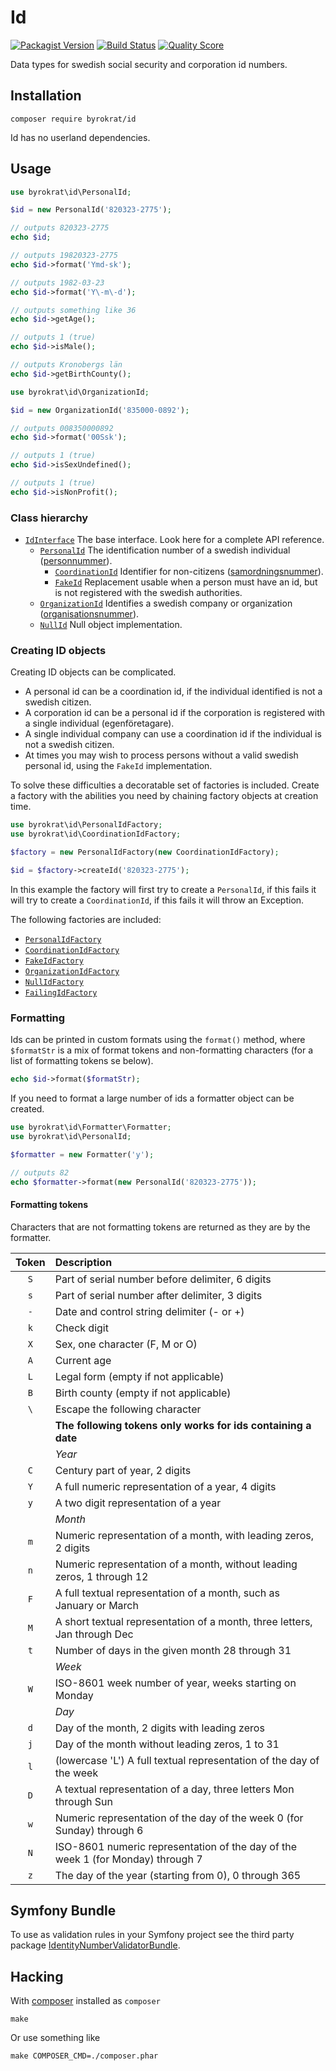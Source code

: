 # Id

[![Packagist Version](https://img.shields.io/packagist/v/byrokrat/id.svg?style=flat-square)](https://packagist.org/packages/byrokrat/id)
[![Build Status](https://img.shields.io/travis/byrokrat/id/master.svg?style=flat-square)](https://travis-ci.org/byrokrat/id)
[![Quality Score](https://img.shields.io/scrutinizer/g/byrokrat/id.svg?style=flat-square)](https://scrutinizer-ci.com/g/byrokrat/id)

Data types for swedish social security and corporation id numbers.

## Installation

```shell
composer require byrokrat/id
```

Id has no userland dependencies.

## Usage

<!--
    @example PersonalId
    @expectOutput "/820323-277519820323-27751982-03-23\d{2,3}1Kronobergs län/"
-->
```php
use byrokrat\id\PersonalId;

$id = new PersonalId('820323-2775');

// outputs 820323-2775
echo $id;

// outputs 19820323-2775
echo $id->format('Ymd-sk');

// outputs 1982-03-23
echo $id->format('Y\-m\-d');

// outputs something like 36
echo $id->getAge();

// outputs 1 (true)
echo $id->isMale();

// outputs Kronobergs län
echo $id->getBirthCounty();
```

<!--
    @example OrganizationId
    @expectOutput "00835000089211"
-->
```php
use byrokrat\id\OrganizationId;

$id = new OrganizationId('835000-0892');

// outputs 008350000892
echo $id->format('00Ssk');

// outputs 1 (true)
echo $id->isSexUndefined();

// outputs 1 (true)
echo $id->isNonProfit();
```

### Class hierarchy

* [`IdInterface`](src/IdInterface.php) The base interface. Look here for a complete API reference.
    - [`PersonalId`](src/PersonalId.php) The identification number of a swedish individual
      ([personnummer](http://sv.wikipedia.org/wiki/Personnummer_i_Sverige)).
        + [`CoordinationId`](src/CoordinationId.php) Identifier for non-citizens
          ([samordningsnummer](http://sv.wikipedia.org/wiki/Samordningsnummer#Sverige)).
        + [`FakeId`](src/FakeId.php) Replacement usable when a person must have an id,
          but is not registered with the swedish authorities.
    - [`OrganizationId`](src/OrganizationId.php) Identifies a swedish company or organization
      ([organisationsnummer](http://sv.wikipedia.org/wiki/Organisationsnummer)).
    - [`NullId`](src/NullId.php) Null object implementation.

### Creating ID objects

Creating ID objects can be complicated.

* A personal id can be a coordination id, if the individual identified is not a
  swedish citizen.
* A corporation id can be a personal id if the corporation is registered with a
  single individual (egenföretagare).
* A single individual company can use a coordination id if the individual is
  not a swedish citizen.
* At times you may wish to process persons without a valid swedish personal id,
  using the `FakeId` implementation.

To solve these difficulties a decoratable set of factories is included. Create a
factory with the abilities you need by chaining factory objects at creation time.

<!--
    @example IdFactory
-->
```php
use byrokrat\id\PersonalIdFactory;
use byrokrat\id\CoordinationIdFactory;

$factory = new PersonalIdFactory(new CoordinationIdFactory);

$id = $factory->createId('820323-2775');
```

In this example the factory will first try to create a `PersonalId`, if this fails
it will try to create a `CoordinationId`, if this fails it will throw an Exception.

The following factories are included:

* [`PersonalIdFactory`](src/PersonalIdFactory.php)
* [`CoordinationIdFactory`](src/CoordinationIdFactory.php)
* [`FakeIdFactory`](src/FakeIdFactory.php)
* [`OrganizationIdFactory`](src/OrganizationIdFactory.php)
* [`NullIdFactory`](src/NullIdFactory.php)
* [`FailingIdFactory`](src/FailingIdFactory.php)

### Formatting

Ids can be printed in custom formats using the `format()` method, where `$formatStr`
is a mix of format tokens and non-formatting characters (for a list of formatting
tokens se below).

<!-- @ignore -->
```php
echo $id->format($formatStr);
```

If you need to format a large number of ids a formatter object can be created.

<!--
    @example Formatter
    @expectOutput "82"
-->
```php
use byrokrat\id\Formatter\Formatter;
use byrokrat\id\PersonalId;

$formatter = new Formatter('y');

// outputs 82
echo $formatter->format(new PersonalId('820323-2775'));
```

#### Formatting tokens

Characters that are not formatting tokens are returned as they are by the formatter.

| Token | Description
| :---: | :--------------------------------------------------------------
| `S`   | Part of serial number before delimiter, 6 digits
| `s`   | Part of serial number after delimiter, 3 digits
| `-`   | Date and control string delimiter (- or +)
| `k`   | Check digit
| `X`   | Sex, one character (F, M or O)
| `A`   | Current age
| `L`   | Legal form (empty if not applicable)
| `B`   | Birth county (empty if not applicable)
| `\`   | Escape the following character
|       | **The following tokens only works for ids containing a date**
|       | *Year*
| `C`   | Century part of year, 2 digits
| `Y`   | A full numeric representation of a year, 4 digits
| `y`   | A two digit representation of a year
|       | *Month*
| `m`   | Numeric representation of a month, with leading zeros, 2 digits
| `n`   | Numeric representation of a month, without leading zeros, 1 through 12
| `F`   | A full textual representation of a month, such as January or March
| `M`   | A short textual representation of a month, three letters, Jan through Dec
| `t`   | Number of days in the given month 28 through 31
|       | *Week*
| `W`   | ISO-8601 week number of year, weeks starting on Monday
|       | *Day*
| `d`   | Day of the month, 2 digits with leading zeros
| `j`   | Day of the month without leading zeros, 1 to 31
| `l`   | (lowercase 'L') A full textual representation of the day of the week
| `D`   | A textual representation of a day, three letters  Mon through Sun
| `w`   | Numeric representation of the day of the week 0 (for Sunday) through 6
| `N`   | ISO-8601 numeric representation of the day of the week 1 (for Monday) through 7
| `z`   | The day of the year (starting from 0), 0 through 365

## Symfony Bundle

To use as validation rules in your Symfony project see the third party package
[IdentityNumberValidatorBundle](https://github.com/jongotlin/IdentityNumberValidatorBundle).

## Hacking

With [composer](https://getcomposer.org/) installed as `composer`

```shell
make
```

Or use something like

```shell
make COMPOSER_CMD=./composer.phar
```
